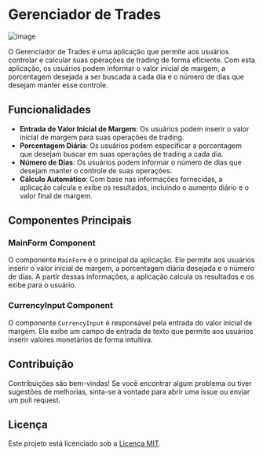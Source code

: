 # Gerenciador de Trades

![image](https://github.com/hannermoraes/trade-control/assets/101107412/c9aec853-9c6d-4e44-8192-d0ea6e45c4d8)



O Gerenciador de Trades é uma aplicação que permite aos usuários controlar e calcular suas operações de trading de forma eficiente. Com esta aplicação, os usuários podem informar o valor inicial de margem, a porcentagem desejada a ser buscada a cada dia e o número de dias que desejam manter esse controle.

## Funcionalidades

- **Entrada de Valor Inicial de Margem**: Os usuários podem inserir o valor inicial de margem para suas operações de trading.
- **Porcentagem Diária**: Os usuários podem especificar a porcentagem que desejam buscar em suas operações de trading a cada dia.
- **Número de Dias**: Os usuários podem informar o número de dias que desejam manter o controle de suas operações.
- **Cálculo Automático**: Com base nas informações fornecidas, a aplicação calcula e exibe os resultados, incluindo o aumento diário e o valor final de margem.

## Componentes Principais

### MainForm Component

O componente `MainForm` é o principal da aplicação. Ele permite aos usuários inserir o valor inicial de margem, a porcentagem diária desejada e o número de dias. A partir dessas informações, a aplicação calcula os resultados e os exibe para o usuário.

### CurrencyInput Component

O componente `CurrencyInput` é responsável pela entrada do valor inicial de margem. Ele exibe um campo de entrada de texto que permite aos usuários inserir valores monetários de forma intuitiva.

## Contribuição

Contribuições são bem-vindas! Se você encontrar algum problema ou tiver sugestões de melhorias, sinta-se à vontade para abrir uma issue ou enviar um pull request.

## Licença

Este projeto está licenciado sob a [Licença MIT](LICENSE).
